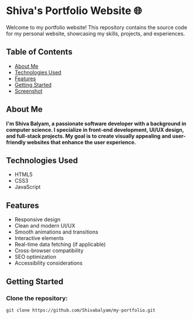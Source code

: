 # Shiva's Portfolio Website 🌐

Welcome to my portfolio website! This repository contains the source code for my personal website, showcasing my skills, projects, and experiences.

## Table of Contents

- [About Me](#about-me)
- [Technologies Used](#technologies-used)
- [Features](#features)
- [Getting Started](#getting-started)
- [Screenshot](#screenshot)

## About Me

**I'm Shiva Balyam, a passionate software developer with a background in computer science. I specialize in front-end development, UI/UX design, and full-stack projects. My goal is to create visually appealing and user-friendly websites that enhance the user experience.**

## Technologies Used

- HTML5
- CSS3
- JavaScript

## Features

- Responsive design
- Clean and modern UI/UX
- Smooth animations and transitions
- Interactive elements
- Real-time data fetching (if applicable)
- Cross-browser compatibility
- SEO optimization
- Accessibility considerations

## Getting Started

### Clone the repository: 
`git clone https://github.com/Shivabalyam/my-portfolio.git`

